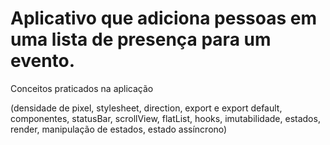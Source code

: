 # Aplicativo que adiciona pessoas em uma lista de presença para um evento. 


Conceitos praticados na aplicação


(densidade de pixel, stylesheet, direction, export e export default, componentes, statusBar, scrollView,
flatList, hooks, imutabilidade, estados, render, manipulação de estados, estado assíncrono)
